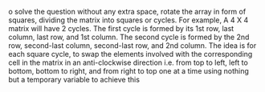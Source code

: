 o solve the question without any extra space, rotate the array in form of squares, dividing the matrix into squares or cycles. For example, 
A 4 X 4 matrix will have 2 cycles. The first cycle is formed by its 1st row, last column, last row, and 1st column. The second cycle is formed by the 2nd row, second-last column, second-last row, and 2nd column. The idea is for each square cycle, to swap the elements involved with the corresponding cell in the matrix in an anti-clockwise direction i.e. from top to left, left to bottom, bottom to right, and from right to top one at a time using nothing but a temporary variable to achieve this